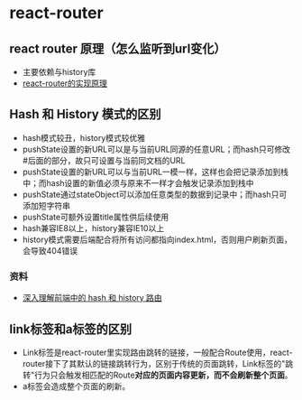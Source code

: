 # react-router

## react router 原理（怎么监听到url变化）
- 主要依赖与history库
- [react-router的实现原理](https://segmentfault.com/a/1190000004527878)




## Hash 和 History 模式的区别
- hash模式较丑，history模式较优雅
- pushState设置的新URL可以是与当前URL同源的任意URL；而hash只可修改#后面的部分，故只可设置与当前同文档的URL
- pushState设置的新URL可以与当前URL一模一样，这样也会把记录添加到栈中；而hash设置的新值必须与原来不一样才会触发记录添加到栈中
- pushState通过stateObject可以添加任意类型的数据到记录中；而hash只可添加短字符串
- pushState可额外设置title属性供后续使用
- hash兼容IE8以上，history兼容IE10以上
- history模式需要后端配合将所有访问都指向index.html，否则用户刷新页面，会导致404错误

### 资料
- [深入理解前端中的 hash 和 history 路由](https://zhuanlan.zhihu.com/p/130995492)




## link标签和a标签的区别
- Link标签是react-router里实现路由跳转的链接，一般配合Route使用，react-router接下了其默认的链接跳转行为，区别于传统的页面跳转，Link标签的"跳转"行为只会触发相匹配的Route**对应的页面内容更新，而不会刷新整个页面**。
- a标签会造成整个页面的刷新。